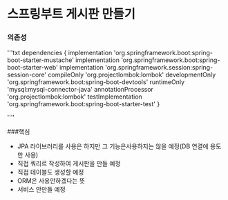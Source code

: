 # 스프링부트 게시판 만들기


### 의존성
'''txt
dependencies {
	implementation 'org.springframework.boot:spring-boot-starter-mustache'
	implementation 'org.springframework.boot:spring-boot-starter-web'
	implementation 'org.springframework.session:spring-session-core'
	compileOnly 'org.projectlombok:lombok'
	developmentOnly 'org.springframework.boot:spring-boot-devtools'
	runtimeOnly 'mysql:mysql-connector-java'
	annotationProcessor 'org.projectlombok:lombok'
	testImplementation 'org.springframework.boot:spring-boot-starter-test'
}

''''

###핵심
- JPA 라이브러리를 사용은 하지만 그 기능은사용하지는 않을 예정(DB 연결에 용도만 사용)
- 직접 쿼리르 작성하여 게시판을 만들 예정
- 직접 테이블도 생성할 예정
- ORM은 사용안하겠다는 뜻
- 서비스 안만들 예정